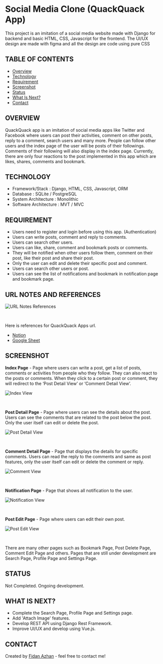 # Social Media Clone (QuackQuack App)
This project is an imitation of a social media website made with Django for backend and basic HTML, CSS, Javascript for the frontend. The UI/UX design are made with figma and all the design are code using pure CSS

## TABLE OF CONTENTS
  
  -  [Overview](#overview)
  -  [Technology](#technology)
  -  [Requirement](#requirement)
  -  [Screenshot](#screenshot)
  -  [Status](#status)
  -  [What Is Next?](#what-is-next) 
  -  [Contact](#contact)

## **OVERVIEW**

QuackQuack app is an imitation of social media apps like Twitter and Facebook where users can post their activities, comment on other posts, reply to a comment, search users and many more. People can follow other users and the index page of the user will be posts of their followings. Comments of their following will also display in the index page. Currently, there are only four reactions to the post implemented in this app which are likes, shares, comments and bookmark. 

## **TECHNOLOGY** 

- Framework/Stack : Django, HTML, CSS, Javascript, ORM
- Database : SQLite / PostgreSQL
- System Architecture : Monolithic
- Software Architecture : MVT / MVC

## **REQUIREMENT**

- Users need to register and login before using this app. (Authentication) 
- Users can write posts, comment and reply to comments.
- Users can search other users.
- Users can like, share, comment and bookmark posts or comments.
- They will be notified when other users follow them, comment on their post, like their post and share their post.
- Only the user can edit and delete their specific post and comment.
- Users can search other users or post.
- Users can see the list of notifications and bookmark in notification page and bookmark page.

## URL NOTES AND REFERENCES

![URL Notes   References](https://user-images.githubusercontent.com/108860416/192300701-2f38eb7f-c7eb-4c9a-911c-18263700521c.PNG)

&nbsp;

Here is references for QuackQuack Apps url.
- [Notion](https://www.notion.so/3de9978e63ed4ca4ba380292635ae806?v=55abb802e4fc45fa80f6a59a4b012999) 
- [Google Sheet](https://docs.google.com/spreadsheets/d/19r4K1ZBiZLcjHXLbJfTjJ1C9AEOSi_KZ4DcZnmVTg5E/edit?usp=sharing)

## SCREENSHOT

**Index Page** - Page where users can write a post, get a list of posts, comments or activities from people who they follow. They can also react to the posts or comments. When they click to a certain post or comment, they will redirect to the ‘Post Detail View’ or ‘Comment Detail View’.

![Index View](https://user-images.githubusercontent.com/108860416/192294958-ab0172c8-0c3c-4874-90cb-7790e0d6a717.PNG)

&nbsp;

**Post Detail Page** - Page where users can see the details about the post. Users can see the comments that are related to the post below the post. Only the user itself can edit or delete the post. 

![Post Detail View](https://user-images.githubusercontent.com/108860416/192294966-217d0efc-054d-42dc-b55d-c9221e4547a5.PNG)
 
&nbsp;

**Comment Detail Page** - Page that displays the details for specific comments. Users can read the reply to the comments and same as post features, only the user itself can edit or delete the comment or reply.

![Comment View](https://user-images.githubusercontent.com/108860416/192294945-8928911c-e137-4d0a-ade0-8ee61c0381b9.PNG)

 &nbsp;

**Notification Page** - Page that shows all notification to the user.

![Notification View](https://user-images.githubusercontent.com/108860416/192294962-e0115e03-deb9-4431-966d-c320eafe336b.PNG)

 &nbsp;

**Post Edit Page** - Page where users can edit their own post. 

![Post Edit View](https://user-images.githubusercontent.com/108860416/192294969-0e645679-6e52-4f16-880e-4005cb323c99.PNG)

 &nbsp;

There are many other pages such as Bookmark Page, Post Delete Page, Comment Edit Page and others. Pages that are still under development are Search Page, Profile Page and Settings Page.

## STATUS

Not Completed. Ongoing development.

## WHAT IS NEXT?

- Complete the Search Page, Profile Page and Settings page.
- Add 'Attach Image' features.
- Develop REST API using Django Rest Framework.
- Improve UI/UX and develop using Vue.js.

## CONTACT 

Created by [Fidan Azhan](https://github.com/fidanazhan) - feel free to contact me!

